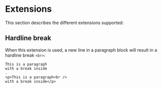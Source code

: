# Extensions

This section describes the different extensions supported:

## Hardline break

When this extension is used, a new line in a paragraph block will result in a hardline break `<br>`: 

```````````````````````````````` example
This is a paragraph
with a break inside
.
<p>This is a paragraph<br />
with a break inside</p>
````````````````````````````````
